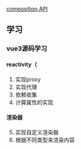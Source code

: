 [composition API](https://composition-api.vuejs.org/zh/#%E6%A6%82%E8%BF%B0)

## 学习
### vue3源码学习
#### reactivity（
1. 实现proxy
2. 实现代理
3. 依赖收集
4. 计算属性的实现
#### 渲染器
5. 实现自定义渲染器
6. 根据不同类型来渲染内容
